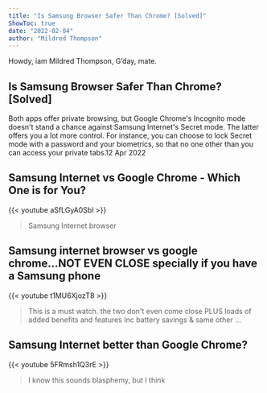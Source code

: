 ```yaml
---
title: "Is Samsung Browser Safer Than Chrome? [Solved]"
ShowToc: true 
date: "2022-02-04"
author: "Mildred Thompson" 
---
```


Howdy, iam Mildred Thompson, G’day, mate.
## Is Samsung Browser Safer Than Chrome? [Solved]
Both apps offer private browsing, but Google Chrome's Incognito mode doesn't stand a chance against Samsung Internet's Secret mode. The latter offers you a lot more control. For instance, you can choose to lock Secret mode with a password and your biometrics, so that no one other than you can access your private tabs.12 Apr 2022

## Samsung Internet vs Google Chrome - Which One is for You?
{{< youtube aSfLGyA0SbI >}}
>Samsung Internet browser

## Samsung internet browser vs google chrome...NOT EVEN CLOSE specially if you have a Samsung phone
{{< youtube t1MU6XjozT8 >}}
>This is a must watch. the two don't even come close PLUS loads of added benefits and features Inc battery savings & same other ...

## Samsung Internet better than Google Chrome?
{{< youtube 5FRmsh1Q3rE >}}
>I know this sounds blasphemy, but I think 


